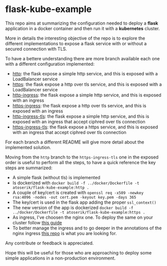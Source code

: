 # flask-kube-example

This repo aims at summarizing the configuration needed to deploy a **flask** application in a docker container and then run it with a **kubernetes** cluster.

More in details the interesting objective of the repo is to explore the different implementations to expose a flask service with or without a secured connection with TLS.

To have a bettere understanding there are more branch available each one with a different configuration implemented:
- [http](https://github.com/atoserik/flask-kube-example/tree/http): the flask expose a simple http service, and this is exposed with a LoadBalancer service
- [https](https://github.com/atoserik/flask-kube-example/tree/https): the flask expose a http over tls service, and this is exposed with a LoadBalancer service
- [http-ingress](https://github.com/atoserik/flask-kube-example/tree/http-ingress): the flask expose a simple http service, and this is exposed with an ingress
- [https-ingress](https://github.com/atoserik/flask-kube-example/tree/https-ingress): the flask expose a http over tls service, and this is exposed with an ingress
- [http-ingress-tls](https://github.com/atoserik/flask-kube-example/tree/http-ingress-tls): the flask expose a simple http service, and this is exposed with an ingress that accept ciphred over tls connection
- [https-ingress-tls](https://github.com/atoserik/flask-kube-example/tree/https-ingress-tls): the flask expose a https service, and this is exposed with an ingress that accept ciphred over tls connection

For each branch a different README will give more detail about the implemented solution. 

Moving from the `http` branch to the `https-ingress-tls` one in the exposed order is useful to perform all the steps, to have a quick reference the key steps are summarized:

  * A simple flask (without tls) is implemented
  * Is dockerized with `docker build -f ../docker/Dockerfile -t atoserik/flask-kube-example:http .`
  * A couple of key/cert is created with `openssl req -x509 -newkey rsa:4096 -nodes -out cert.pem -keyout key.pem -days 365`
  * The key/cert is used in the flask app adding the proper `ssl_context()`
  * The new version of the app is dockerized `docker build -f ../docker/Dockerfile -t atoserik/flask-kube-example:https .`
  * As ingress, I've choosen the nginx one. To deploy the same on your cluster follow [this guide](https://kubernetes.github.io/ingress-nginx/deploy/)
  * To better manage the ingress and to go deeper in the annotations of the nginx ingress [this repo](https://github.com/kubernetes/ingress-nginx/blob/master/docs/user-guide/nginx-configuration/annotations.md) is what you are looking for. 

Any contribute or feedback is appreciated. 

Hope this will be useful for those who are approaching to deploy some simple applications in a non-production environment. 
